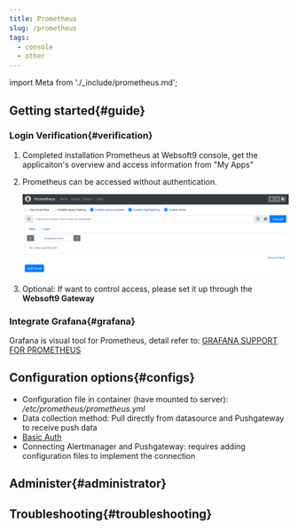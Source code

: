 ```yaml
---
title: Prometheus
slug: /prometheus
tags:
  - console
  - other
---
```


import Meta from './_include/prometheus.md';

<Meta name="meta" />

## Getting started{#guide}

### Login Verification{#verification}

1. Completed installation Prometheus at Websoft9 console, get the applicaiton's overview and access information from "My Apps"  

2. Prometheus can be accessed without authentication.   

   ![](./assets/prometheus-backend-websoft9.png)
   
4. Optional: If want to control access, please set it up through the **Websoft9 Gateway**

### Integrate Grafana{#grafana}

Grafana is visual tool for Prometheus, detail refer to: [GRAFANA SUPPORT FOR PROMETHEUS](https://prometheus.io/docs/visualization/grafana/)

## Configuration options{#configs}

- Configuration file in container (have mounted to server): */etc/prometheus/prometheus.yml* 
- Data collection method: Pull directly from datasource and Pushgateway to receive push data
- [Basic Auth](https://prometheus.io/docs/guides/basic-auth/#hashing-a-password)
- Connecting Alertmanager and Pushgateway: requires adding configuration files to implement the connection

## Administer{#administrator}

## Troubleshooting{#troubleshooting}
